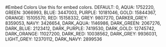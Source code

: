 #Embed Colors
Use this for embed colors.
DEFAULT: 0,
AQUA: 1752220,
GREEN: 3066993,
BLUE: 3447003,
PURPLE: 10181046,
GOLD: 15844367,
ORANGE: 15105570,
RED: 15158332,
GREY: 9807270,
DARKER_GREY: 8359053,
NAVY: 3426654,
DARK_AQUA: 1146986,
DARK_GREEN: 2067276,
DARK_BLUE: 2123412,
DARK_PURPLE: 7419530,
DARK_GOLD: 12745742,
DARK_ORANGE: 11027200,
DARK_RED: 10038562,
DARK_GREY: 9936031,
LIGHT_GREY: 12370112,
DARK_NAVY: 2899536
